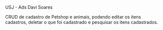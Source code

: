 USJ - Ads
Davi Soares

CRUD de cadastro de Petshop e animais, podendo editar os itens cadastros, deletar o que foi cadastrado e pesquisar os itens cadastrados.
